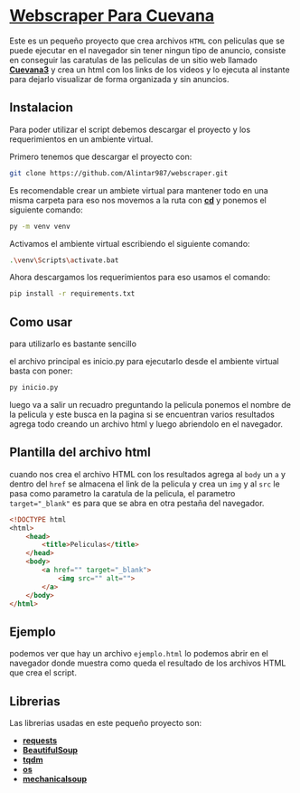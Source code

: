 # [Webscraper Para Cuevana](https://cuevana3.me/)

Este es un pequeño proyecto que crea archivos `HTML` con peliculas que se puede ejecutar en el navegador sin tener ningun tipo de anuncio, consiste en conseguir las caratulas de las peliculas de un sitio web llamado **[Cuevana3](https://cuevana3.me/)** y crea un html con los links de los videos y lo ejecuta al instante para dejarlo visualizar de forma organizada y sin anuncios.

## Instalacion
Para poder utilizar el script debemos descargar el proyecto y los requerimientos en un ambiente virtual.

Primero tenemos que descargar el proyecto con:
```bash
git clone https://github.com/Alintar987/webscraper.git
```
Es recomendable crear un ambiete virtual para mantener todo en una misma carpeta para eso nos movemos a la ruta con **[cd](https://docs.microsoft.com/en-us/windows-server/administration/windows-commands/cd)** y ponemos el siguiente comando:
```bash
py -m venv venv
```
Activamos el ambiente virtual escribiendo el siguiente comando:
```bash
.\venv\Scripts\activate.bat
```
Ahora descargamos los requerimientos para eso usamos el comando:
```bash
pip install -r requirements.txt
```

## Como usar
para utilizarlo es bastante sencillo

el archivo principal es inicio.py para ejecutarlo desde el ambiente virtual basta con poner:
```bash
py inicio.py
```
luego va a salir un recuadro preguntando la pelicula ponemos el nombre de la pelicula y este busca en la pagina si se encuentran varios resultados agrega todo creando un archivo html y luego abriendolo en el navegador.

## Plantilla del archivo html
cuando nos crea el archivo HTML con los resultados agrega al `body` un `a` y dentro del `href` se almacena el link de la pelicula y crea un `img` y al `src` le pasa como parametro la caratula de la pelicula, el parametro `target="_blank"` es para que se abra en otra pestaña del navegador.
```html
<!DOCTYPE html
<html>
    <head>
        <title>Peliculas</title>
    </head>
    <body>
        <a href="" target="_blank">
            <img src="" alt="">
        </a>
    </body>
</html>
```

## Ejemplo 
podemos ver que hay un archivo `ejemplo.html` lo podemos abrir en el navegador donde muestra como queda el resultado de los archivos HTML que crea el script.

## Librerias
Las librerias usadas en este pequeño proyecto son:

- **[requests](https://pypi.org/project/requests/)**
- **[BeautifulSoup](https://pypi.org/project/BeautifulSoup/)**
- **[tqdm](https://pypi.org/project/tqdm/)**
- **[os](https://docs.python.org/3/library/os.html)**
- **[mechanicalsoup](https://pypi.org/project/MechanicalSoup/)**
